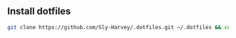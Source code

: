 <!-- <img src="preview.png" width=800> -->

<!-- ### To install my arch linux packages run the install-packages.sh script -->

## Install dotfiles

```bash
git clone https://github.com/Sly-Harvey/.dotfiles.git ~/.dotfiles && cd ~/.dotfiles && ./install.sh
```
